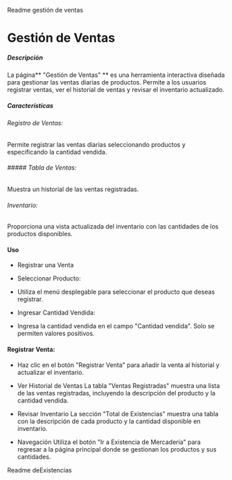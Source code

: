 Readme gestión de ventas
# Gestión de Ventas
##### Descripción
La página** "Gestión de Ventas" ** es una herramienta interactiva diseñada para gestionar las ventas diarias de productos. Permite a los usuarios registrar ventas, ver el historial de ventas y revisar el inventario actualizado.

##### Características
###### Registro de Ventas:
Permite registrar las ventas diarias seleccionando productos y especificando la cantidad vendida.

###### ##### Tabla de Ventas: 
Muestra un historial de las ventas registradas.

###### Inventario: 
Proporciona una vista actualizada del inventario con las cantidades de los productos disponibles.

#### Uso
- Registrar una Venta
- Seleccionar Producto:

- Utiliza el menú desplegable para seleccionar el producto que deseas registrar.

- Ingresar Cantidad Vendida:

- Ingresa la cantidad vendida en el campo "Cantidad vendida". Solo se permiten valores positivos.

#### Registrar Venta:

- Haz clic en el botón "Registrar Venta" para añadir la venta al historial y actualizar el inventario.

- Ver Historial de Ventas
La tabla "Ventas Registradas" muestra una lista de las ventas registradas, incluyendo la descripción del producto y la cantidad vendida.

- Revisar Inventario
La sección "Total de Existencias" muestra una tabla con la descripción de cada producto y la cantidad disponible en inventario.

- Navegación
Utiliza el botón "Ir a Existencia de Mercadería" para regresar a la página principal donde se gestionan los productos y sus cantidades.

Readme deExistencias
